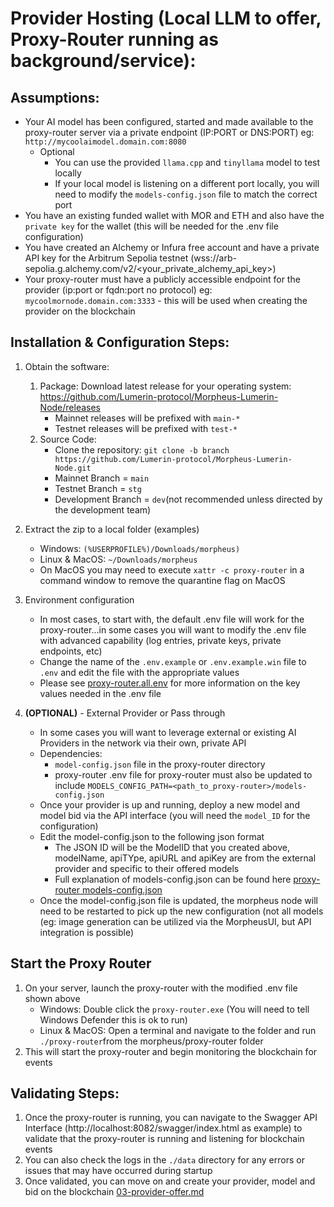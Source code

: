 
# Provider Hosting (Local LLM to offer, Proxy-Router running as background/service): 

## Assumptions: 
* Your AI model has been configured, started and made available to the proxy-router server via a private endpoint (IP:PORT or DNS:PORT) eg: `http://mycoolaimodel.domain.com:8080`
    * Optional
        * You can use the provided `llama.cpp` and `tinyllama` model to test locally
        * If your local model is listening on a different port locally, you will need to modify the `models-config.json` file to match the correct port
* You have an existing funded wallet with MOR and ETH and also have the `private key` for the wallet (this will be needed for the .env file configuration)
* You have created an Alchemy or Infura free account and have a private API key for the Arbitrum Sepolia testnet (wss://arb-sepolia.g.alchemy.com/v2/<your_private_alchemy_api_key>)
* Your proxy-router must have a publicly accessible endpoint for the provider (ip:port or fqdn:port no protocol) eg: `mycoolmornode.domain.com:3333` - this will be used when creating the provider on the blockchain

## Installation & Configuration Steps:
1. Obtain the software: 
    1. Package: Download latest release for your operating system: https://github.com/Lumerin-protocol/Morpheus-Lumerin-Node/releases
        * Mainnet releases will be prefixed with `main-*`
        * Testnet releases will be prefixed with `test-*` 
    2. Source Code: 
        * Clone the repository: `git clone -b branch https://github.com/Lumerin-protocol/Morpheus-Lumerin-Node.git` 
        * Mainnet Branch = `main` 
        * Testnet Branch = `stg`
        * Development Branch = `dev`(not recommended unless directed by the development team)

1. Extract the zip to a local folder (examples)
    * Windows: `(%USERPROFILE%)/Downloads/morpheus)` 
    * Linux & MacOS: `~/Downloads/morpheus`
    * On MacOS you may need to execute `xattr -c proxy-router` in a command window to remove the quarantine flag on MacOS

1. Environment configuration 
    * In most cases, to start with, the default .env file will work for the proxy-router...in some cases you will want to modify the .env file with advanced capability (log entries, private keys, private endpoints, etc)
    * Change the name of the `.env.example` or `.env.example.win` file to `.env` and edit the file with the appropriate values
    * Please see [proxy-router.all.env](proxy-router.all.env) for more information on the key values needed in the .env file

1. **(OPTIONAL)** - External Provider or Pass through 
    * In some cases you will want to leverage external or existing AI Providers in the network via their own, private API
    * Dependencies: 
        * `model-config.json` file in the proxy-router directory
        * proxy-router .env file for proxy-router must also be updated to include `MODELS_CONFIG_PATH=<path_to_proxy-router>/models-config.json`
    * Once your provider is up and running, deploy a new model and model bid via the API interface (you will need the `model_ID` for the configuration)
    * Edit the model-config.json to the following json format
        * The JSON ID will be the ModelID that you created above, modelName, apiTYpe, apiURL and apiKey are from the external provider and specific to their offered models 
        * Full explanation of models-config.json can be found here [proxy-router models-config.json](proxy-router.models-config.json.md)
    * Once the model-config.json file is updated, the morpheus node will need to be restarted to pick up the new configuration (not all models (eg: image generation can be utilized via the MorpheusUI, but API integration is possible)

## Start the Proxy Router 
1. On your server, launch the proxy-router with the modified .env file shown above
    * Windows: Double click the `proxy-router.exe` (You will need to tell Windows Defender this is ok to run)  
    * Linux & MacOS: Open a terminal and navigate to the folder and run `./proxy-router`from the morpheus/proxy-router folder
1.  This will start the proxy-router and begin monitoring the blockchain for events
    
## Validating Steps:
1. Once the proxy-router is running, you can navigate to the Swagger API Interface (http://localhost:8082/swagger/index.html as example) to validate that the proxy-router is running and listening for blockchain events
1. You can also check the logs in the `./data` directory for any errors or issues that may have occurred during startup
1. Once validated, you can move on and create your provider, model and bid on the blockchain [03-provider-offer.md](03-provider-offer.md)
